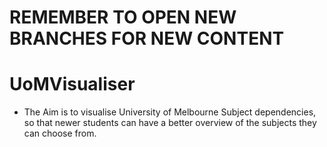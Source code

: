 # REMEMBER TO OPEN NEW BRANCHES FOR NEW CONTENT

# UoMVisualiser
- The Aim is to visualise University of Melbourne Subject dependencies, so that newer students can have a better overview of the subjects they can choose from.

